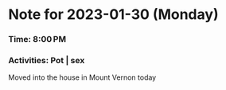 # Note for 2023-01-30 (Monday)
### Time: 8:00 PM
### Activities: Pot | sex

Moved into the house in Mount Vernon today
